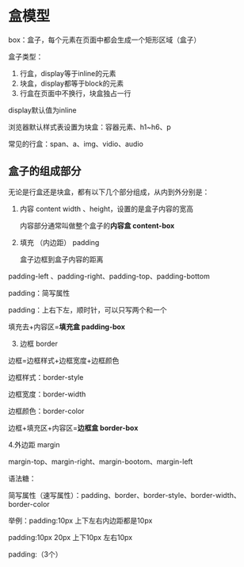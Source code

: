 # 盒模型

box：盒子，每个元素在页面中都会生成一个矩形区域（盒子）

盒子类型：

1. 行盒，display等于inline的元素
2. 块盒，display都等于block的元素
3. 行盒在页面中不换行，块盒独占一行

display默认值为inline

浏览器默认样式表设置为块盒：容器元素、h1~h6、p

常见的行盒：span、a、img、vidio、audio

## 盒子的组成部分

无论是行盒还是块盒，都有以下几个部分组成，从内到外分别是：

1. 内容 content
  	width 、height，设置的是盒子内容的宽高

	内容部分通常叫做整个盒子的**内容盒 content-box**

2. 填充 （内边距） padding

	盒子边框到盒子内容的距离

padding-left 、padding-right、padding-top、padding-bottom

padding：简写属性

padding：上右下左，顺时针，可以只写两个和一个

填充去+内容区=**填充盒 padding-box**

3. 边框 border

边框=边框样式+边框宽度+边框颜色

边框样式：border-style

边框宽度：border-width

边框颜色：border-color

边框+填充区+内容区=**边框盒 border-box**

4.外边距 margin

margin-top、margin-right、margin-bootom、margin-left



语法糖：

简写属性（速写属性）：padding、border、border-style、border-width、border-color

举例：padding:10px 上下左右内边距都是10px

padding:10px 20px 上下10px 左右10px

padding:（3个）